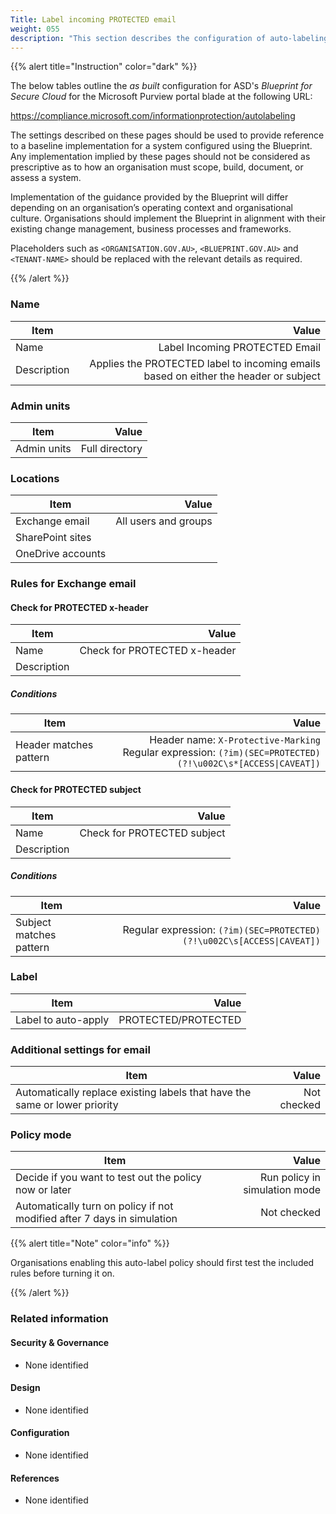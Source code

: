 ```yaml
---
Title: Label incoming PROTECTED email
weight: 055
description: "This section describes the configuration of auto-labeling within Microsoft Purview associated with systems built according to guidance in ASD's Blueprint for Secure Cloud."
---
```


{{% alert title="Instruction" color="dark" %}}
 
The below tables outline the *as built* configuration for ASD's *Blueprint for Secure Cloud* for the Microsoft Purview portal blade at the following URL: 
 
https://compliance.microsoft.com/informationprotection/autolabeling
 
The settings described on these pages should be used to provide reference to a baseline implementation for a system configured using the Blueprint. Any implementation implied by these pages should not be considered as prescriptive as to how an organisation must scope, build, document, or assess a system.

Implementation of the guidance provided by the Blueprint will differ depending on an organisation’s operating context and organisational culture. Organisations should implement the Blueprint in alignment with their existing change management, business processes and frameworks.

Placeholders such as `<ORGANISATION.GOV.AU>`, `<BLUEPRINT.GOV.AU>` and `<TENANT-NAME>` should be replaced with the relevant details as required.
 
{{% /alert %}}

### Name

| Item        |                                                                                Value |
| ----------- | -----------------------------------------------------------------------------------: |
| Name        |                                                       Label Incoming PROTECTED Email |
| Description | Applies the PROTECTED label to incoming emails based on either the header or subject |

### Admin units

| Item        |          Value |
| ----------- | -------------: |
| Admin units | Full directory |

### Locations

| Item              |                Value |
| ----------------- | -------------------: |
| Exchange email    | All users and groups |
| SharePoint sites  |                      |
| OneDrive accounts |                      |

### Rules for Exchange email

#### Check for PROTECTED x-header

| Item        |                        Value |
| ----------- | ---------------------------: |
| Name        | Check for PROTECTED x-header |
| Description |                              |

##### Conditions

| Item                   |                                                                                                          Value |
| ---------------------- | -------------------------------------------------------------------------------------------------------------: |
| Header matches pattern | Header name: `X-Protective-Marking`<br>Regular expression: `(?im)(SEC=PROTECTED)(?!\u002C\s*[ACCESS\|CAVEAT])` |

#### Check for PROTECTED subject

| Item        |                       Value |
| ----------- | --------------------------: |
| Name        | Check for PROTECTED subject |
| Description |                             |

##### Conditions

| Item                    |                                                                  Value |
| ----------------------- | ---------------------------------------------------------------------: |
| Subject matches pattern | Regular expression: `(?im)(SEC=PROTECTED)(?!\u002C\s[ACCESS\|CAVEAT])` |

### Label

| Item                |               Value |
| ------------------- | ------------------: |
| Label to auto-apply | PROTECTED/PROTECTED |

### Additional settings for email

| Item                                                                       |       Value |
| -------------------------------------------------------------------------- | ----------: |
| Automatically replace existing labels that have the same or lower priority | Not checked |

### Policy mode

| Item                                                                    |                         Value |
| ----------------------------------------------------------------------- | ----------------------------: |
| Decide if you want to test out the policy now or later                  | Run policy in simulation mode |
| Automatically turn on policy if not modified after 7 days in simulation |                   Not checked |

{{% alert title="Note" color="info" %}}

Organisations enabling this auto-label policy should first test the included rules before turning it on.

{{% /alert %}}

### Related information

#### Security & Governance

* None identified
  
#### Design

* None identified
  
#### Configuration

* None identified

#### References

* None identified